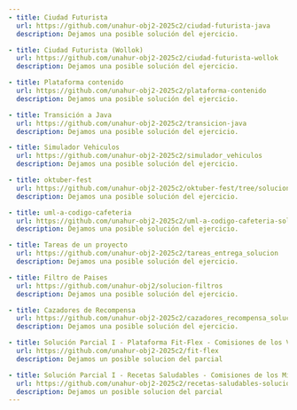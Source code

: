 ```yaml
---
- title: Ciudad Futurista
  url: https://github.com/unahur-obj2-2025c2/ciudad-futurista-java
  description: Dejamos una posible solución del ejercicio.

- title: Ciudad Futurista (Wollok)
  url: https://github.com/unahur-obj2-2025c2/ciudad-futurista-wollok
  description: Dejamos una posible solución del ejercicio.

- title: Plataforma contenido
  url: https://github.com/unahur-obj2-2025c2/plataforma-contenido
  description: Dejamos una posible solución del ejercicio.

- title: Transición a Java
  url: https://github.com/unahur-obj2-2025c2/transicion-java
  description: Dejamos una posible solución del ejercicio.

- title: Simulador Vehiculos
  url: https://github.com/unahur-obj2-2025c2/simulador_vehiculos
  description: Dejamos una posible solución del ejercicio.

- title: oktuber-fest
  url: https://github.com/unahur-obj2-2025c2/oktuber-fest/tree/solucion
  description: Dejamos una posible solución del ejercicio.

- title: uml-a-codigo-cafeteria
  url: https://github.com/unahur-obj2-2025c2/uml-a-codigo-cafeteria-solucion
  description: Dejamos una posible solución del ejercicio.

- title: Tareas de un proyecto
  url: https://github.com/unahur-obj2-2025c2/tareas_entrega_solucion
  description: Dejamos una posible solución del ejercicio.

- title: Filtro de Paises
  url: https://github.com/unahur-obj2/solucion-filtros
  description: Dejamos una posible solución del ejercicio.

- title: Cazadores de Recompensa
  url: https://github.com/unahur-obj2-2025c2/cazadores_recompensa_solucion
  description: Dejamos una posible solución del ejercicio.

- title: Solución Parcial I - Plataforma Fit-Flex - Comisiones de los Viernes
  url: https://github.com/unahur-obj2-2025c2/fit-flex
  description: Dejamos un posible solucion del parcial

- title: Solución Parcial I - Recetas Saludables - Comisiones de los Miércoles
  url: https://github.com/unahur-obj2-2025c2/recetas-saludables-solucion
  description: Dejamos un posible solucion del parcial
---
```

